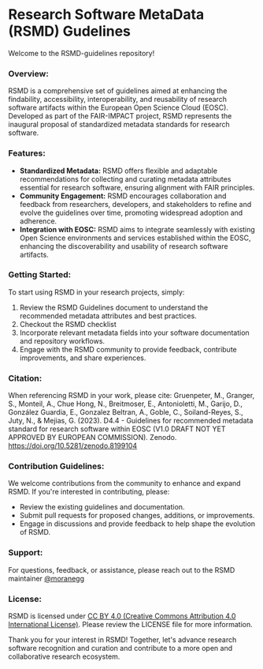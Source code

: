 # Research Software MetaData (RSMD) Gudelines

Welcome to the RSMD-guidelines repository!

### Overview:
RSMD is a comprehensive set of guidelines aimed at enhancing the findability, accessibility, interoperability, and reusability of research software artifacts within the European Open Science Cloud (EOSC). Developed as part of the FAIR-IMPACT project, RSMD represents the inaugural proposal of standardized metadata standards for research software.

### Features:
- **Standardized Metadata:** RSMD offers flexible and adaptable recommendations for collecting and curating metadata attributes essential for research software, ensuring alignment with FAIR principles.
- **Community Engagement:** RSMD encourages collaboration and feedback from researchers, developers, and stakeholders to refine and evolve the guidelines over time, promoting widespread adoption and adherence.
- **Integration with EOSC:** RSMD aims to integrate seamlessly with existing Open Science environments and services established within the EOSC, enhancing the discoverability and usability of research software artifacts.

### Getting Started:
To start using RSMD in your research projects, simply:
1. Review the RSMD Guidelines document to understand the recommended metadata attributes and best practices.
2. Checkout the RSMD checklist
3. Incorporate relevant metadata fields into your software documentation and repository workflows.
4. Engage with the RSMD community to provide feedback, contribute improvements, and share experiences.

### Citation:
When referencing RSMD in your work, please cite:
Gruenpeter, M., Granger, S., Monteil, A., Chue Hong, N., Breitmoser, E., Antonioletti, M., Garijo, D., González Guardia, E., Gonzalez Beltran, A., Goble, C., Soiland-Reyes, S., Juty, N., & Mejias, G. (2023). D4.4 - Guidelines for recommended metadata standard for research software within EOSC (V1.0 DRAFT NOT YET APPROVED BY EUROPEAN COMMISSION). Zenodo. https://doi.org/10.5281/zenodo.8199104

### Contribution Guidelines:
We welcome contributions from the community to enhance and expand RSMD. If you're interested in contributing, please:
- Review the existing guidelines and documentation.
- Submit pull requests for proposed changes, additions, or improvements.
- Engage in discussions and provide feedback to help shape the evolution of RSMD.

### Support:
For questions, feedback, or assistance, please reach out to the RSMD maintainer [@moranegg](https://github.com/moranegg)

### License:
RSMD is licensed under [CC BY 4.0 (Creative Commons Attribution 4.0 International License)](https://creativecommons.org/licenses/by/4.0/). Please review the LICENSE file for more information.

Thank you for your interest in RSMD! Together, let's advance research software recognition and curation and contribute to a more open and collaborative research ecosystem.
